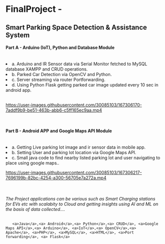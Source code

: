 # FinalProject - 

<h2>Smart Parking Space Detection & Assistance System</h2>

<h4>Part A - Arduino (IoT), Python and Database Module</h4>
<br>
<li>a. Arduino and IR Sensor data via Serial Monitor fetched to MySQL database XAMPP and CRUD operations.</li>
<li>b. Parked Car Detection via OpenCV and Python.
<li>c. Server streaming via router Portforwarding.
<li>d. Using Python Flask getting parked car image updated every 10 sec in android app.</li>
  <br>

https://user-images.githubusercontent.com/30085103/167306170-7addf9b9-be51-463b-abb6-c5ff165ec9aa.mp4

  <br>
  <h4>Part B - Android APP and Google Maps API Module</h4>
  <br>
 <li> a. Getting Live parking lot image and ir sensor data in mobile app.
   <li>b. Setting User and parking lot location via Google Maps API.
     <li>c. Small java code to find nearby listed parking lot and user navigating to place using google maps..
 
<br>

https://user-images.githubusercontent.com/30085103/167306217-7696199b-82bc-4254-a300-56705e7a272a.mp4

<br> 
<h6>
  The Project applications can be various such as Smart Charging stations for EVs etc with scalabity to Cloud and getting insights using AI and ML on the basis of data collected....</h6>

       <a>Java</a>,<a> Android</a>,<a> Python</a>,<a> CRUD</a>, <a>Google Maps API</a>,<a> Arduino</a>, <a>IoT</a>,<a> OpenCV</a>,<a> Apache</a>, <a>PHP</a>, <a>MySQL</a>, <a>HTML</a>, <a>Port forwarding</a>, <a> Flask</a>
